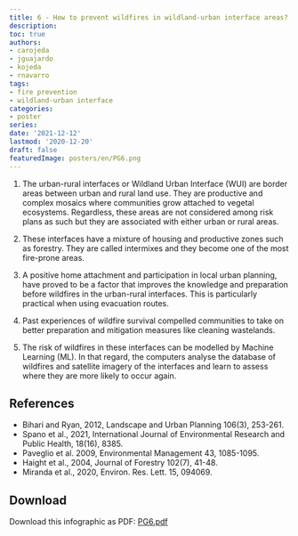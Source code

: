 ```yaml
---
title: 6 - How to prevent wildfires in wildland-urban interface areas?
description: 
toc: true
authors:
- carojeda
- jguajardo
- kojeda
- rnavarro
tags:
- fire prevention
- wildland-urban interface 
categories:
- poster
series:
date: '2021-12-12'
lastmod: '2020-12-20'
draft: false
featuredImage: posters/en/PG6.png
---
```



1. The urban-rural interfaces or Wildland Urban Interface (WUI) are
   border areas between urban and rural land use. They are productive
   and complex mosaics where communities grow attached to vegetal
   ecosystems. Regardless, these areas are not considered among risk
   plans as such but they are associated with either urban or rural
   areas.

2. These interfaces have a mixture of housing and productive zones
   such as forestry. They are called intermixes and they become one of
   the most fire-prone areas.

3. A positive home attachment and participation in local urban
   planning, have proved to be a factor that improves the knowledge
   and preparation before wildfires in the urban-rural
   interfaces. This is particularly practical when using evacuation
   routes.

4. Past experiences of wildfire survival compelled communities to take
   on better preparation and mitigation measures like cleaning
   wastelands.

5. The risk of wildfires in these interfaces can be modelled by
   Machine Learning (ML). In that regard, the computers analyse the
   database of wildfires and satellite imagery of the interfaces and
   learn to assess where they are more likely to occur again.


## References

- Bihari and Ryan, 2012, Landscape and Urban Planning 106(3), 253-261.
- Spano et al., 2021, International Journal of Environmental Research and Public Health, 18(16), 8385.
- Paveglio et al. 2009, Environmental Management 43, 1085-1095.
- Haight et al., 2004, Journal of Forestry 102(7), 41-48. 
- Miranda et al., 2020, Environ. Res. Lett. 15, 094069.

## Download

Download this infographic as PDF: [PG6.pdf](PG6.pdf) 
